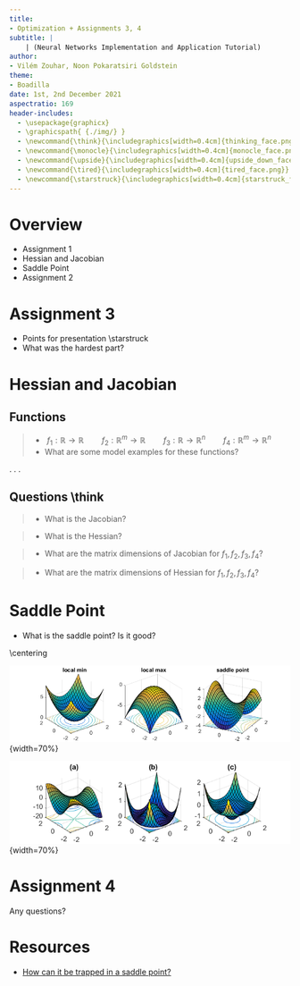 ```yaml
---
title:
- Optimization + Assignments 3, 4
subtitle: |
    | (Neural Networks Implementation and Application Tutorial)
author:
- Vilém Zouhar, Noon Pokaratsiri Goldstein
theme:
- Boadilla
date: 1st, 2nd December 2021
aspectratio: 169
header-includes:
  - \usepackage{graphicx}
  - \graphicspath{ {./img/} }
  - \newcommand{\think}{\includegraphics[width=0.4cm]{thinking_face.png}}
  - \newcommand{\monocle}{\includegraphics[width=0.4cm]{monocle_face.png}}
  - \newcommand{\upside}{\includegraphics[width=0.4cm]{upside_down_face.png}}
  - \newcommand{\tired}{\includegraphics[width=0.4cm]{tired_face.png}}
  - \newcommand{\starstruck}{\includegraphics[width=0.4cm]{starstruck_face.png}}
---
```


# Overview 

- Assignment 1
- Hessian and Jacobian
- Saddle Point
- Assignment 2

# Assignment 3

- Points for presentation \starstruck
- What was the hardest part?

# Hessian and Jacobian

## Functions
> - $\
  f_1: \mathbb{R} \rightarrow \mathbb{R} \qquad
  f_2: \mathbb{R}^{m} \rightarrow \mathbb{R} \qquad
  f_3: \mathbb{R} \rightarrow \mathbb{R}^{n} \qquad
  f_4: \mathbb{R}^{m} \rightarrow \mathbb{R}^{n}$
> - What are some model examples for these functions?

. . .

## Questions \think
> - What is the Jacobian? 
<!-- first derivatives wrt all outputs -->
> - What is the Hessian?
<!-- second derivatives -->
> - What are the matrix dimensions of Jacobian for $f_1, f_2, f_3, f_4$?
<!-- f1: 1x1, f2: mx1, f3: 1xn, f4: mxn -->
> - What are the matrix dimensions of Hessian for $f_1, f_2, f_3, f_4$?
<!-- f1: 1x1, f2, mxm, f3: undefined?, f4: undefined? -->

# Saddle Point

- What is the saddle point? Is it good?

\centering

![](img/surface_1.png){width=70%}

![](img/surface_2.png){width=70%}

# Assignment 4

Any questions?

# Resources

- [How can it be trapped in a saddle point?](https://stats.stackexchange.com/questions/278104/how-can-it-be-trapped-in-a-saddle-point)
